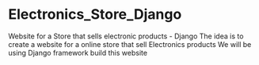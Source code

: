 # Electronics_Store_Django
Website for a Store that sells electronic products - Django
The idea is to create a website for a online store that sell Electronics products 
We will be using Django framework build this website

